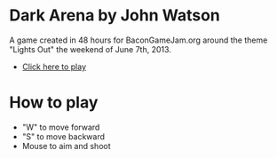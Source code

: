 # Dark Arena by John Watson

A game created in 48 hours for BaconGameJam.org around the theme "Lights Out" the weekend of June 7th, 2013.

- [Click here to play](http://flagrantdisregard.com/darkarena)

# How to play

- "W" to move forward
- "S" to move backward
- Mouse to aim and shoot
